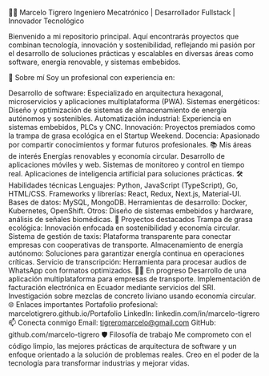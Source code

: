 👨‍💻 Marcelo Tigrero
Ingeniero Mecatrónico | Desarrollador Fullstack | Innovador Tecnológico

Bienvenido a mi repositorio principal. Aquí encontrarás proyectos que combinan tecnología, innovación y sostenibilidad, reflejando mi pasión por el desarrollo de soluciones prácticas y escalables en diversas áreas como software, energía renovable, y sistemas embebidos.

🚀 Sobre mí
Soy un profesional con experiencia en:

Desarrollo de software: Especializado en arquitectura hexagonal, microservicios y aplicaciones multiplataforma (PWA).
Sistemas energéticos: Diseño y optimización de sistemas de almacenamiento de energía autónomos y sostenibles.
Automatización industrial: Experiencia en sistemas embebidos, PLCs y CNC.
Innovación: Proyectos premiados como la trampa de grasa ecológica en el Startup Weekend.
Docencia: Apasionado por compartir conocimientos y formar futuros profesionales.
📚 Mis áreas de interés
Energías renovables y economía circular.
Desarrollo de aplicaciones móviles y web.
Sistemas de monitoreo y control en tiempo real.
Aplicaciones de inteligencia artificial para soluciones prácticas.
🛠️ Habilidades técnicas
Lenguajes: Python, JavaScript (TypeScript), Go, HTML/CSS.
Frameworks y librerías: React, Redux, Next.js, Material-UI.
Bases de datos: MySQL, MongoDB.
Herramientas de desarrollo: Docker, Kubernetes, OpenShift.
Otros: Diseño de sistemas embebidos y hardware, análisis de señales biomédicas.
🌟 Proyectos destacados
Trampa de grasa ecológica: Innovación enfocada en sostenibilidad y economía circular.
Sistema de gestión de taxis: Plataforma transparente para conectar empresas con cooperativas de transporte.
Almacenamiento de energía autónomo: Soluciones para garantizar energía continua en operaciones críticas.
Servicio de transcripción: Herramienta para procesar audios de WhatsApp con formatos optimizados.
🧑‍🔬 En progreso
Desarrollo de una aplicación multiplataforma para empresas de transporte.
Implementación de facturación electrónica en Ecuador mediante servicios del SRI.
Investigación sobre mezclas de concreto liviano usando economía circular.
🌐 Enlaces importantes
Portafolio profesional: marcelotigrero.github.io/Portafolio
LinkedIn: linkedin.com/in/marcelo-tigrero
📫 Conecta conmigo
Email: tigreromarcelo@gmail.com
GitHub: github.com/marcelo-tigrero
🛡️ Filosofía de trabajo
Me comprometo con el código limpio, las mejores prácticas de arquitectura de software y un enfoque orientado a la solución de problemas reales. Creo en el poder de la tecnología para transformar industrias y mejorar vidas.
